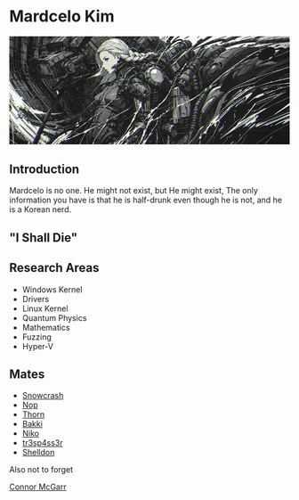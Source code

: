 # Mardcelo Kim

![Screenshot](F30vqV6WoAI33lm.jpg)

## Introduction

Mardcelo is no one. He might not exist, but He might exist, The only information you have is that he is half-drunk even though he is not, and he is a Korean nerd. 

## "I Shall Die" 

## Research Areas 

- Windows Kernel 
- Drivers 
- Linux Kernel
- Quantum Physics 
- Mathematics
- Fuzzing
- Hyper-V 

## Mates 

- [Snowcrash](https://github.com/snowcra5h) 
- [Nop](https://github.com/nop-tech) 
- [Thorn](https://github.com/GuildedThorn)
- [Bakki](https://github.com/shubakki)
- [Niko](https://github.com/Exploitables/)
- [tr3sp4ss3r](https://github.com/tr3sp4ss3rexe)
- [Shelldon](https://github.com/Sh3lldon)

Also not to forget 

[Connor McGarr](https://github.com/connormcgarr)
